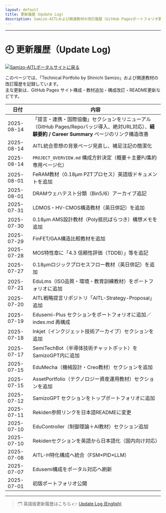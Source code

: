 ```yaml
---
layout: default 
title: 更新履歴（Update Log) 
description: Samizo-AITLおよび関連教材の改訂履歴（GitHub Pagesポートフォリオ更新履歴）
---
```


---

# 🕘 更新履歴（Update Log)
[![Samizo-AITLポータルサイトに戻る](https://img.shields.io/badge/Samizo--AITL%20ポータルサイトに戻る-brightgreen)](https://samizo-aitl.github.io/) 

このページでは、「Technical Portfolio by Shinichi Samizo」および関連教材の改訂履歴を記録しています。  
主な更新は、GitHub Pages サイト構成・教材追加・構成改訂・README更新などです。

| 日付       | 内容 |
|------------|------|
| 2025-08-14 | 「提言・連携・国際協働」セクションをリニューアル（GitHub Pages/Repoバッジ導入、絶対URL対応）、**経験要約 / Career Summary** ページのリンク構造改善 |
| 2025-08-14 | AITL統合思想の背景ページ見直し、補足注記の簡潔化 |
| 2025-08-14 | `PROJECT_OVERVIEW.md` 構成方針決定（概要＋主要PJ集約専用ページ化） |
| 2025-08-01 | FeRAM教材（0.18μm PZTプロセス）英語版ドキュメントを追加 |
| 2025-08-01 | DRAMウェハテスト分類（Bin5/6）アーカイブ追記 |
| 2025-07-31 | LDMOS・HV-CMOS構造教材（英日併記）を追加 |
| 2025-07-30 | 0.18μm AMS設計教材（Poly抵抗ばらつき）構想メモを追加 |
| 2025-07-29 | FinFET/GAA構造比較教材を追加 |
| 2025-07-28 | MOS特性章に「4.3 信頼性評価（TDDB）」等を追記 |
| 2025-07-27 | 0.18μmロジックプロセスフロー教材（英日併記）を追加 |
| 2025-07-21 | EduLms（ISO品質・環境・教育訓練教材）をポートフォリオに追加 |
| 2025-07-20 | AITL戦略提言リポジトリ「AITL-Strategy-Proposal」追加 |
| 2025-07-19 | Edusemi-Plus セクションをポートフォリオに追加／index.md 再構成 |
| 2025-07-18 | Inkjet（インクジェット技術アーカイブ）セクションを追加 |
| 2025-07-17 | SemiTechBot（半導体技術チャットボット）をSamizoGPT内に追加 |
| 2025-07-15 | EduMecha（機械設計・Creo教材）セクションを追加 |
| 2025-07-15 | AssetPortfolio（テクノロジー資産運用教材）セクションを追加 |
| 2025-07-12 | SamizoGPT セクションをトップポートフォリオに追加 |
| 2025-07-11 | Rekiden参照リンクを日本語READMEに変更 |
| 2025-07-10 | EduController（制御理論＋AI教材）セクション追加 |
| 2025-07-10 | Rekidenセクションを英語から日本語化（国内向け対応） |
| 2025-07-08 | AITL-H特化構成へ統合（FSM×PID×LLM） |
| 2025-07-07 | Edusemi構成をポータル対応へ刷新 |
| 2025-07-01 | 初版ポートフォリオ公開 |

---

> 🗂️ 英語版更新履歴はこちら 👉 [Update Log (English)](https://samizo-aitl.github.io/about/update-en.html)
